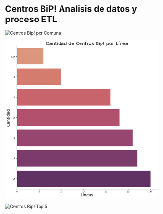 # Centros BiP! Analisis de datos y proceso ETL

![Centros Bip! por Comuna](result\gráfico-centros-bip-por-comuna.png "Gráfico Centros Bip! por Comuna")

![Centros Bip! por Línea](result\gráfico-centros-bip-por-línea.png "Gráfico Centros Bip! por Línea")

![Centros Bip! Top 5](result\gráfico-top-5-comunas-centros-bip.png "Gráfico Top 5 Comunas con mayor Centros Bip!")